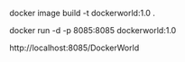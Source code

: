 
docker image build -t dockerworld:1.0 .

docker run -d -p 8085:8085 dockerworld:1.0

http://localhost:8085/DockerWorld

